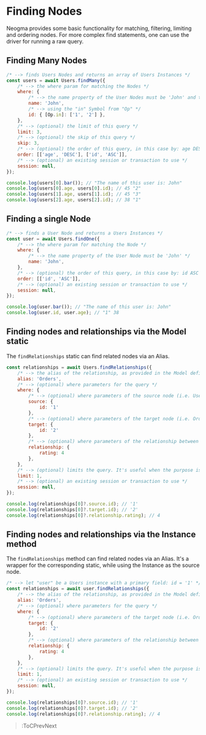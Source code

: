 # Finding Nodes

Neogma provides some basic functionality for matching, filtering, limiting and ordering nodes. For more complex find statements, one can use the driver for running a raw query.

## Finding Many Nodes

```js
/* --> finds Users Nodes and returns an array of Users Instances */
const users = await Users.findMany({
    /* --> the where param for matching the Nodes */
    where: {
        /* --> the name property of the User Nodes must be 'John' and their id must be in: ('1', '2') */
        name: 'John',
        /* --> using the "in" Symbol from "Op" */
        id: { [Op.in]: ['1', '2'] },
    },
    /* --> (optional) the limit of this query */
    limit: 3,
    /* --> (optional) the skip of this query */
    skip: 3,
    /* --> (optional) the order of this query, in this case by: age DESC, id ASC */
    order: [['age', 'DESC'], ['id', 'ASC']],
    /* --> (optional) an existing session or transaction to use */
    session: null,
});

console.log(users[0].bar()); // "The name of this user is: John"
console.log(users[0].age, users[0].id); // 45 "2"
console.log(users[1].age, users[1].id); // 45 "3"
console.log(users[2].age, users[2].id); // 38 "1"
```

## Finding a single Node

```js
/* --> finds a User Node and returns a Users Instances */
const user = await Users.findOne({
    /* --> the where param for matching the Node */
    where: {
        /* --> the name property of the User Node must be 'John' */
        name: 'John',
    },
    /* --> (optional) the order of this query, in this case by: id ASC */
    order: [['id', 'ASC']],
    /* --> (optional) an existing session or transaction to use */
    session: null,
});

console.log(user.bar()); // "The name of this user is: John"
console.log(user.id, user.age); // "1" 38
```

## Finding nodes and relationships via the Model static
The `findRelationships` static can find related nodes via an Alias.

```js
const relationships = await Users.findRelationships({
    /* --> the alias of the relationship, as provided in the Model definition */
    alias: 'Orders',
    /* --> (optional) where parameters for the query */
    where: {
        /* --> (optional) where parameters of the source node (i.e. User) */
        source: {
            id: '1'
        },
        /* --> (optional) where parameters of the target node (i.e. Order) */
        target: {
            id: '2'
        },
        /* --> (optional) where parameters of the relationship between the nodes */
        relationship: {
            rating: 4
        },
    },
    /* --> (optional) limits the query. It's useful when the purpose is to find whether a relationship exists */
    limit: 1,
    /* --> (optional) an existing session or transaction to use */
    session: null,
});

console.log(relationships[0]?.source.id); // '1'
console.log(relationships[0]?.target.id); // '2'
console.log(relationships[0]?.relationship.rating); // 4
```

## Finding nodes and relationships via the Instance method
The `findRelationships` method can find related nodes via an Alias. It's a wrapper for the corresponding static, while using the Instance as the source node.

```js
/* --> let "user" be a Users instance with a primary field: id = '1' */
const relationships = await user.findRelationships({
    /* --> the alias of the relationship, as provided in the Model definition */
    alias: 'Orders',
    /* --> (optional) where parameters for the query */
    where: {
        /* --> (optional) where parameters of the target node (i.e. Order) */
        target: {
            id: '2'
        },
        /* --> (optional) where parameters of the relationship between the nodes */
        relationship: {
            rating: 4
        },
    },
    /* --> (optional) limits the query. It's useful when the purpose is to find whether a relationship exists */
    limit: 1,
    /* --> (optional) an existing session or transaction to use */
    session: null,
});

console.log(relationships[0]?.source.id); // '1'
console.log(relationships[0]?.target.id); // '2'
console.log(relationships[0]?.relationship.rating); // 4
```

> :ToCPrevNext